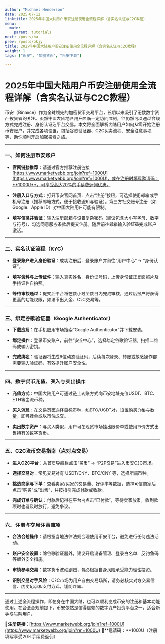 ```yaml
---
author: "Michael Henderson"
date: 2025-07-12
linktitle: 2025年中国大陆用户币安注册使用全流程详解（含实名认证与C2C教程）
menu:
  main:
    parent: tutorials
next: /posts/ba
prev: /posts/okjy
title: 2025年中国大陆用户币安注册使用全流程详解（含实名认证与C2C教程）
weight: 1
tags: ["币安", "加密货币", "币安下载"]

---
```

# 2025年中国大陆用户币安注册使用全流程详解（含实名认证与C2C教程）

币安（Binance）作为全球领先的加密货币交易平台，长期以来吸引了无数数字资产投资者的关注。虽然中国大陆地区用户面临一定访问限制，但仍然可以通过合规方式完成注册、身份认证及平台交易。本文将全面解析大陆用户如何从零开始注册币安账户，并完成各项设置，包括谷歌验证器、C2C买卖流程、安全注意事项等，助你顺利开启加密投资之旅。

---

### 一、如何注册币安账户

* **官网链接推荐**：请通过官方推荐注册链接 [https://www.marketwebb.org/join?ref=1000U](https://www.marketwebb.org/join?ref=1000U)，或在注册时填写邀请码：**1000U**，可享受高达20%的手续费返佣优惠。

* **注册入口与方式**：打开币安官网首页，点击“注册”按钮，可选择使用邮箱或手机号注册（推荐邮箱方式，便于接收通知与验证）。第三方社交账号注册（如Google、Apple ID）对中国大陆用户可能有限制。

* **填写信息并验证**：输入注册邮箱与设置复杂密码（建议包含大小写字母、数字与符号），勾选同意服务条款后提交注册。随后前往邮箱输入验证码完成账户激活。

---

### 二、实名认证流程（KYC）

* **登录账户进入身份验证**：成功注册后，登录账户并前往“用户中心” → “身份认证”。

* **填写资料与上传证件**：输入真实姓名、身份证号码，上传身份证正反面照片及手持证件自拍照。

* **等待审核通过**：提交后平台将在数小时至数日内完成审核，通过后账户将获得更高的功能权限，如法币出入金、C2C交易等。

---

### 三、绑定谷歌验证器（Google Authenticator）

* **下载应用**：在手机应用市场搜索“Google Authenticator”并下载安装。

* **绑定操作**：登录币安账户，前往“安全中心”，选择绑定谷歌验证器，扫描二维码或输入密钥。

* **完成绑定**：验证器将生成6位动态验证码，后续每次登录、转账或敏感操作都需要输入验证码，有效提升账户安全性。

---

### 四、数字货币充值、买入与卖出操作

* **充值方式**：中国大陆用户可通过链上转账方式向币安地址充值USDT、BTC、ETH等主流币种。

* **买入流程**：在交易页面选择目标币种，如BTC/USDT对，设置购买价格与数量，即可挂单或以市价成交。

* **卖出数字资产**：与买入类似，用户可在现货市场挂出限价单或使用市价方式出售持有的数字货币。

---

### 五、C2C法币交易指南（点对点交易）

* **进入C2C平台**：从首页导航栏点击“买币” → “P2P交易”进入币安C2C市场。

* **选择交易对**：常见交易对有 USDT/CNY、BTC/CNY 等，选择所需币种。

* **挑选商家与下单**：查看卖家/买家的交易量、好评率等数据，选择可信商家后点击“购买”或“出售”，并按指引完成付款或收款。

* **完成订单与确认**：付款后记得在平台内点击“已付款”，等待卖家放币。收到款项时也请及时放行，避免争议。

---

### 六、注册与交易注意事项

* **合法合规操作**：请根据当地法律法规合理使用币安平台，避免进行任何违法活动。

* **账户安全设置**：除谷歌验证器外，建议开启设备管理、登录白名单、反钓鱼码等额外安全措施。

* **审慎参与交易**：数字货币波动剧烈，务必根据自身风险承受能力理性投资。

* **识别交易对手风险**：C2C市场为用户自由交易场所，请务必核实对方交易信誉、历史记录和支付方式，谨防诈骗。

---

通过上述全流程操作，即使身在中国大陆，也可以顺利完成币安的注册和基本功能使用。在合法合规前提下，币安依然是值得信赖的数字资产投资平台之一，适合新手与进阶用户。

📌**注册链接：**[https://www.marketwebb.org/join?ref=1000U](https://www.marketwebb.org/join?ref=1000U)
📌\*\*邀请码：\*\*1000U（注册填写享受20%手续费返佣）

